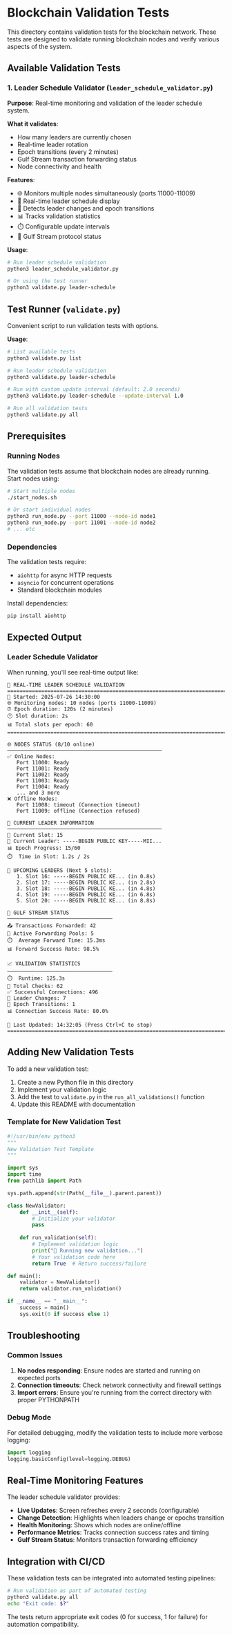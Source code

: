 # Blockchain Validation Tests

This directory contains validation tests for the blockchain network. These tests are designed to validate running blockchain nodes and verify various aspects of the system.

## Available Validation Tests

### 1. Leader Schedule Validator (`leader_schedule_validator.py`)

**Purpose**: Real-time monitoring and validation of the leader schedule system.

**What it validates**:
- How many leaders are currently chosen
- Real-time leader rotation 
- Epoch transitions (every 2 minutes)
- Gulf Stream transaction forwarding status
- Node connectivity and health

**Features**:
- 🌐 Monitors multiple nodes simultaneously (ports 11000-11009)
- 👑 Real-time leader schedule display
- 🔄 Detects leader changes and epoch transitions
- 📊 Tracks validation statistics
- ⏱️ Configurable update intervals
- 🌊 Gulf Stream protocol status

**Usage**:
```bash
# Run leader schedule validation
python3 leader_schedule_validator.py

# Or using the test runner
python3 validate.py leader-schedule
```

## Test Runner (`validate.py`)

Convenient script to run validation tests with options.

**Usage**:
```bash
# List available tests
python3 validate.py list

# Run leader schedule validation
python3 validate.py leader-schedule

# Run with custom update interval (default: 2.0 seconds)
python3 validate.py leader-schedule --update-interval 1.0

# Run all validation tests
python3 validate.py all
```

## Prerequisites

### Running Nodes
The validation tests assume that blockchain nodes are already running. Start nodes using:

```bash
# Start multiple nodes
./start_nodes.sh

# Or start individual nodes
python3 run_node.py --port 11000 --node-id node1
python3 run_node.py --port 11001 --node-id node2
# ... etc
```

### Dependencies
The validation tests require:
- `aiohttp` for async HTTP requests
- `asyncio` for concurrent operations
- Standard blockchain modules

Install dependencies:
```bash
pip install aiohttp
```

## Expected Output

### Leader Schedule Validator

When running, you'll see real-time output like:

```
👑 REAL-TIME LEADER SCHEDULE VALIDATION
================================================================================
📅 Started: 2025-07-26 14:30:00
🌐 Monitoring nodes: 10 nodes (ports 11000-11009)
⏰ Epoch duration: 120s (2 minutes)
🕐 Slot duration: 2s
📊 Total slots per epoch: 60
================================================================================

🌐 NODES STATUS (8/10 online)
──────────────────────────────────────────────────
✅ Online Nodes:
   Port 11000: Ready
   Port 11001: Ready
   Port 11002: Ready
   Port 11003: Ready
   Port 11004: Ready
   ... and 3 more
❌ Offline Nodes:
   Port 11008: timeout (Connection timeout)
   Port 11009: offline (Connection refused)

👑 CURRENT LEADER INFORMATION
──────────────────────────────────────────────────
🎯 Current Slot: 15
👑 Current Leader: -----BEGIN PUBLIC KEY-----MII...
📊 Epoch Progress: 15/60
⏱️  Time in Slot: 1.2s / 2s

🔮 UPCOMING LEADERS (Next 5 slots):
   1. Slot 16: -----BEGIN PUBLIC KE... (in 0.8s)
   2. Slot 17: -----BEGIN PUBLIC KE... (in 2.8s)
   3. Slot 18: -----BEGIN PUBLIC KE... (in 4.8s)
   4. Slot 19: -----BEGIN PUBLIC KE... (in 6.8s)
   5. Slot 20: -----BEGIN PUBLIC KE... (in 8.8s)

🌊 GULF STREAM STATUS
──────────────────────────────────
📤 Transactions Forwarded: 42
📨 Active Forwarding Pools: 5
⏱️  Average Forward Time: 15.3ms
📊 Forward Success Rate: 98.5%

📈 VALIDATION STATISTICS
──────────────────────────────────
⏱️  Runtime: 125.3s
🔄 Total Checks: 62
✅ Successful Connections: 496
👑 Leader Changes: 7
🌅 Epoch Transitions: 1
📊 Connection Success Rate: 80.0%

🔄 Last Updated: 14:32:05 (Press Ctrl+C to stop)
================================================================================
```

## Adding New Validation Tests

To add a new validation test:

1. Create a new Python file in this directory
2. Implement your validation logic
3. Add the test to `validate.py` in the `run_all_validations()` function
4. Update this README with documentation

### Template for New Validation Test

```python
#!/usr/bin/env python3
"""
New Validation Test Template
"""

import sys
import time
from pathlib import Path

sys.path.append(str(Path(__file__).parent.parent))

class NewValidator:
    def __init__(self):
        # Initialize your validator
        pass
    
    def run_validation(self):
        # Implement validation logic
        print("🧪 Running new validation...")
        # Your validation code here
        return True  # Return success/failure

def main():
    validator = NewValidator()
    return validator.run_validation()

if __name__ == "__main__":
    success = main()
    sys.exit(0 if success else 1)
```

## Troubleshooting

### Common Issues

1. **No nodes responding**: Ensure nodes are started and running on expected ports
2. **Connection timeouts**: Check network connectivity and firewall settings
3. **Import errors**: Ensure you're running from the correct directory with proper PYTHONPATH

### Debug Mode

For detailed debugging, modify the validation tests to include more verbose logging:

```python
import logging
logging.basicConfig(level=logging.DEBUG)
```

## Real-Time Monitoring Features

The leader schedule validator provides:

- **Live Updates**: Screen refreshes every 2 seconds (configurable)
- **Change Detection**: Highlights when leaders change or epochs transition
- **Health Monitoring**: Shows which nodes are online/offline
- **Performance Metrics**: Tracks connection success rates and timing
- **Gulf Stream Status**: Monitors transaction forwarding efficiency

## Integration with CI/CD

These validation tests can be integrated into automated testing pipelines:

```bash
# Run validation as part of automated testing
python3 validate.py all
echo "Exit code: $?"
```

The tests return appropriate exit codes (0 for success, 1 for failure) for automation compatibility.
